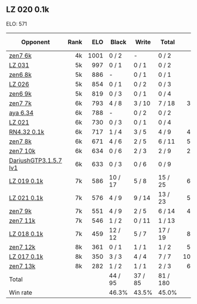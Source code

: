 ## LZ 020 0.1k ##

ELO: 571

Opponent | Rank | ELO | Black | Write | Total | Win rate
---------|-----:|----:|-------|-------|-------|-------:
[zen7 6k](zen7%206k.md) | 4k | 1001 | 0 / 2 | - | 0 / 2 | 0.0%
[LZ 031](LZ%20031.md) | 5k | 997 | 0 / 1 | 0 / 1 | 0 / 2 | 0.0%
[zen6 8k](zen6%208k.md) | 5k | 886 | - | 0 / 1 | 0 / 1 | 0.0%
[LZ 026](LZ%20026.md) | 5k | 854 | 0 / 1 | 0 / 2 | 0 / 3 | 0.0%
[zen6 9k](zen6%209k.md) | 5k | 819 | 0 / 3 | 0 / 1 | 0 / 4 | 0.0%
[zen7 7k](zen7%207k.md) | 6k | 793 | 4 / 8 | 3 / 10 | 7 / 18 | 38.9%
[aya 6.34](aya%206.34.md) | 6k | 788 | - | 0 / 2 | 0 / 2 | 0.0%
[LZ 021](LZ%20021.md) | 6k | 730 | 0 / 3 | 0 / 1 | 0 / 4 | 0.0%
[RN4.32 0.1k](RN4.32%200.1k.md) | 6k | 717 | 1 / 4 | 3 / 5 | 4 / 9 | 44.4%
[zen7 8k](zen7%208k.md) | 6k | 671 | 4 / 6 | 2 / 5 | 6 / 11 | 54.5%
[zen7 10k](zen7%2010k.md) | 6k | 634 | 0 / 6 | 2 / 3 | 2 / 9 | 22.2%
[DariushGTP3.1.5.7 lv1](DariushGTP3.1.5.7%20lv1.md) | 6k | 633 | 0 / 3 | 0 / 6 | 0 / 9 | 0.0%
[LZ 019 0.1k](LZ%20019%200.1k.md) | 7k | 586 | 10 / 17 | 5 / 8 | 15 / 25 | 60.0%
[LZ 021 0.1k](LZ%20021%200.1k.md) | 7k | 576 | 4 / 9 | 9 / 14 | 13 / 23 | 56.5%
[zen7 9k](zen7%209k.md) | 7k | 551 | 4 / 9 | 2 / 5 | 6 / 14 | 42.9%
[zen7 11k](zen7%2011k.md) | 7k | 546 | 1 / 2 | 0 / 11 | 1 / 13 | 7.7%
[LZ 018 0.1k](LZ%20018%200.1k.md) | 7k | 459 | 12 / 12 | 5 / 7 | 17 / 19 | 89.5%
[zen7 12k](zen7%2012k.md) | 8k | 361 | 0 / 1 | 1 / 1 | 1 / 2 | 50.0%
[LZ 017 0.1k](LZ%20017%200.1k.md) | 8k | 350 | 3 / 3 | 4 / 4 | 7 / 7 | 100.0%
[zen7 13k](zen7%2013k.md) | 8k | 282 | 1 / 2 | 1 / 1 | 2 / 3 | 66.7%
Total | | | 44 / 95 | 37 / 85 | 81 / 180 | 
Win rate| | | 46.3% | 43.5% | 45.0% | 
